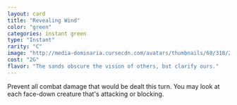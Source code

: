 ```yaml
---
layout: card
title: "Revealing Wind"
color: "green"
categories: instant green
type: "Instant"
rarity: "C"
image: "http://media-dominaria.cursecdn.com/avatars/thumbnails/68/318/200/283/635618396886718151.png"
cost: "2G"
flavor: "The sands obscure the vision of others, but clarify ours."
---
```


Prevent all combat damage that would be dealt this turn. You may look at each face-down creature that's attacking or blocking.
